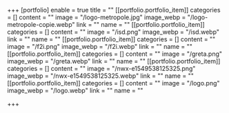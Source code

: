 +++
[portfolio]
enable = true
title = ""
[[portfolio.portfolio_item]]
categories = []
content = ""
image = "/logo-metropole.jpg"
image_webp = "/logo-metropole-copie.webp"
link = ""
name = ""
[[portfolio.portfolio_item]]
categories = []
content = ""
image = "/isd.png"
image_webp = "/isd.webp"
link = ""
name = ""
[[portfolio.portfolio_item]]
categories = []
content = ""
image = "/f2i.png"
image_webp = "/f2i.webp"
link = ""
name = ""
[[portfolio.portfolio_item]]
categories = []
content = ""
image = "/greta.png"
image_webp = "/greta.webp"
link = ""
name = ""
[[portfolio.portfolio_item]]
categories = []
content = ""
image = "/nwx-e1549538125325.png"
image_webp = "/nwx-e1549538125325.webp"
link = ""
name = ""
[[portfolio.portfolio_item]]
categories = []
content = ""
image = "/logo.png"
image_webp = "/logo.webp"
link = ""
name = ""

+++
